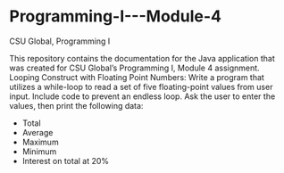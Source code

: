 # Programming-I---Module-4
CSU Global, Programming I

This repository contains the documentation for the Java application that was created for CSU Global’s Programming I, Module 4 assignment. Looping Construct with Floating Point Numbers:
Write a program that utilizes a while-loop to read a set of five floating-point values from user input. Include code to prevent an endless loop. Ask the user to enter the values, then print the following data: 
- Total 
- Average 
- Maximum 
- Minimum 
- Interest on total at 20%
